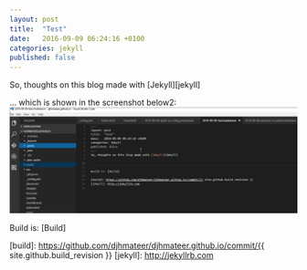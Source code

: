 ```yaml
---
layout: post
title:  "Test"
date:   2016-09-09 06:24:16 +0100
categories: jekyll
published: false 
---
```

So, thoughts on this blog made with [Jekyll][jekyll] 

... which is shown in the screenshot below2:
![My helpful screenshot](/assets/VSCodeScreenShot.png)

Build is: [Build]

[build]: https://github.com/djhmateer/djhmateer.github.io/commit/{{ site.github.build_revision }}
[jekyll]: http://jekyllrb.com
